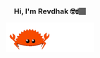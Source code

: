 <p align="center" width="300">
    <h3 align="center">Hi, I'm Revdhak 🤓☝🏽</h3>
</p>
<p align="center" width="300">
   <img align="center" width="200" src="crab.gif" />
</p>

